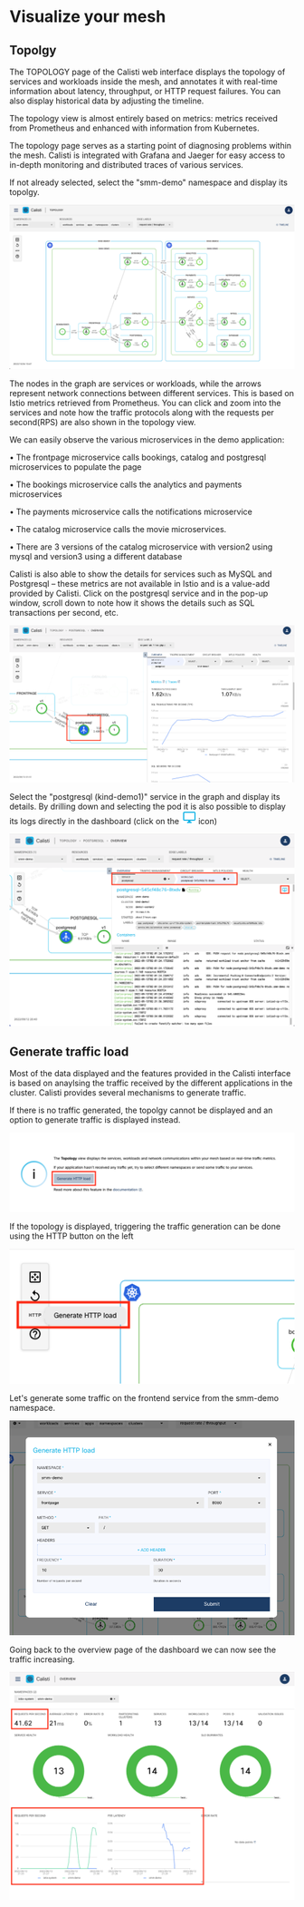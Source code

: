 

# Visualize your mesh

## Topolgy 

The TOPOLOGY page of the Calisti web interface displays the topology of services and workloads inside the mesh, and annotates it with real-time information about latency, throughput, or HTTP request failures. You can also display historical data by adjusting the timeline.

The topology view is almost entirely based on metrics: metrics received from Prometheus and enhanced with information from Kubernetes.

The topology page serves as a starting point of diagnosing problems within the mesh. Calisti is integrated with Grafana and Jaeger for easy access to in-depth monitoring and distributed traces of various services.

If not already selected, select the "smm-demo" namespace and display its topolgy.

![topology 1](images/m1_3.png)

The nodes in the graph are services or workloads, while the arrows represent network connections between different services. This is based on Istio metrics retrieved from Prometheus. You can click and zoom into the services and note how the traffic protocols along with the requests per second(RPS) are also shown in the topology view.

We can easily observe the various microservices in the demo application:

•	The frontpage microservice calls bookings, catalog and postgresql microservices to populate the page

•	The bookings microservice calls the analytics and payments microservices 

•	The payments microservice calls the notifications microservice

•	The catalog microservice calls the movie microservices.

•	There are 3 versions of the catalog microservice with version2 using mysql and version3 using a different database



Calisti is also able to show the details for services such as MySQL and Postgresql – these metrics are not available in Istio and is a value-add provided by Calisti. Click on the postgresql service and in the pop-up window, scroll down to note how it shows the details such as SQL transactions per second, etc.  

![calisti dashboard 6](images/1_8.png)


Select the "postgresql (kind-demo1)" service in the graph and display its details. By drilling down and selecting the pod it is also possible to display its logs directly in the dashboard (click on the ![log](images/log_icon.png) icon)

![topology 1](images/pod_logs.png)

## Generate traffic load


Most of the data displayed and the features provided in the Calisti interface is based on anaylsing the traffic received by the different applications in the cluster. Calisti provides several mechanisms to generate traffic.

If there is no traffic generated, the topolgy cannot be displayed and an option to generate traffic is displayed instead.

![traffic 1](images/traffic_1.png)

If the topology is displayed, triggering the traffic generation can be done using the HTTP button on the left

![traffic 2](images/traffic_2.png)

Let's generate some traffic on the frontend service from the smm-demo namespace.

![traffic 3](images/traffic_3.png)

Going back to the overview page of the dashboard we can now see the traffic increasing.

![traffic 4](images/traffic_4.png)
